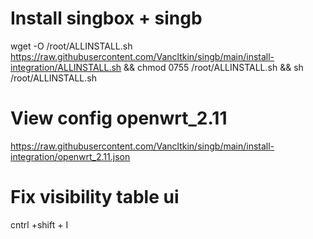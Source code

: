 # Install singbox + singb
wget -O /root/ALLINSTALL.sh https://raw.githubusercontent.com/Vancltkin/singb/main/install-integration/ALLINSTALL.sh && chmod 0755 /root/ALLINSTALL.sh && sh /root/ALLINSTALL.sh

# View config openwrt_2.11
https://raw.githubusercontent.com/Vancltkin/singb/main/install-integration/openwrt_2.11.json

# Fix visibility table ui
cntrl +shift + I
